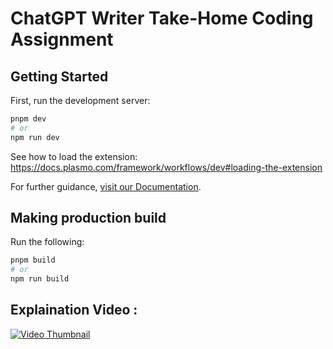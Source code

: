 # ChatGPT Writer Take-Home Coding Assignment


## Getting Started

First, run the development server:

```bash
pnpm dev
# or
npm run dev
```

See how to load the extension: https://docs.plasmo.com/framework/workflows/dev#loading-the-extension

For further guidance, [visit our Documentation](https://docs.plasmo.com/).

## Making production build

Run the following:

```bash
pnpm build
# or
npm run build
```

## Explaination Video : 

[![Video Thumbnail](https://www.google.com/url?sa=i&url=https%3A%2F%2Fpredis.ai%2Fresources%2Flinkedin-video-thumbnail-size%2F&psig=AOvVaw2KWI0fRD-Jf_gUnOBATPm1&ust=1715222030158000&source=images&cd=vfe&opi=89978449&ved=0CBIQjRxqFwoTCLCdo5CC_YUDFQAAAAAdAAAAABAE)](https://drive.google.com/file/d/1PhcDj1WpcRYrPXWSlT3IPQSvyIIT0eC0/view?usp=sharing)
